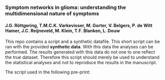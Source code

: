 ### Symptom networks in glioma: understanding the multidimensional nature of symptoms
#### J.G. Röttgering, T.M.C.K. Varkevisser, M. Gorter, V. Belgers, P. de Witt Hamer, J.C. Reijneveld, M. Klein, T.F. Blanken, L. Douw

This repo contains a script and a synthetic datafile. This short script can be ran with the provided **synthetic data**. With this data the analyses can be performed. The results generated with this data do not one to one reflect the true dataset. Therefore this script should merely be used to understand the statistical analyses and not to reproduce the results in the manuscript.

The script used in the following pre-print: 
